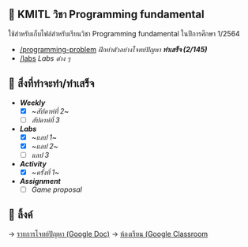 ## 📑 KMITL วิชา Programming fundamental

ใช้สำหรับเก็บไฟล์สำหรับเรียนวิชา Programming fundamental ในปีการศึกษา 1/2564

- [/programming-problem](https://github.com/KornYellow/kmitl-works/tree/main/programming-problem) _ฝึกทำตัวอย่างโจทย์ปัญหา **ทำเสร็จ (2/145)**_
- [/labs](https://github.com/KornYellow/kmitl-works/tree/main/labs) _Labs ต่าง ๆ_

## 📝 สิ่งที่ทำจะทำ/ทำเสร็จ

- **_Weekly_**
    - [x] ~_สัปดาห์ที่ 2_~
    - [ ] _สัปดาห์ที่ 3_
- **_Labs_**
    - [x] ~_แลป 1_~
    - [x] ~_แลป 2_~
    - [ ] _แลป 3_
- **_Activity_**
    - [x] ~_ครั้งที่ 1_~
- **_Assignment_**
    - [ ] _Game proposal_

## 🔗 ลิ้งค์

→ [รายการโจทย์ปัญหา (Google Doc)](https://docs.google.com/document/d/1ZvJCqXif7hGMGWO1VD9V2Lkamiu-ZDyI9epi1ooGwUE/edit)
→ [ห้องเรียน (Google Classroom](https://classroom.google.com/u/1/c/Mzc0MjM5MzM4MjYz)